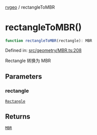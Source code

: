 [rvgeo](../index.md) / rectangleToMBR

# rectangleToMBR()

```ts
function rectangleToMBR(rectangle): MBR
```

Defined in: [src/geometry/MBR.ts:208](https://github.com/pzq123456/RVGeo/blob/e727f6f6e310621d656b74948bed9956ff45a613/src/geometry/MBR.ts#L208)

Rectangle 转换为 MBR

## Parameters

### rectangle

[`Rectangle`](../type-aliases/Rectangle.md)

## Returns

[`MBR`](../type-aliases/MBR.md)
